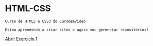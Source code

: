 # HTML-CSS
    Curso de HTML5 e CSS3 do CursoemVideo

    Estou aprendendo a criar sites e agora vou gerenciar repositórios!
 
<a href="https://harrymanofi.github.io/HTML-CSS/exercicios/modulo 1/ex001 - hello world/index.html"> Abrir Exercicio 1</a>